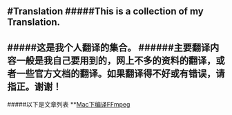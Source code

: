 #Translation
#####This is a collection of my Translation.
--
#####这是我个人翻译的集合。
######主要翻译内容一般是我自己要用到的，网上不多的资料的翻译，或者一些官方文档的翻译。如果翻译得不好或有错误，请指正。谢谢！
--
#####以下是文章列表
**[Mac下编译FFmpeg](https://github.com/Kito0615/Translations/blob/master/CompilationGuideForMacOS.md)